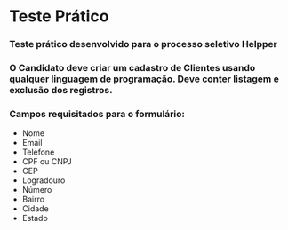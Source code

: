 # Teste Prático

### Teste prático desenvolvido para o processo seletivo Helpper

### O Candidato deve criar um cadastro de Clientes usando qualquer linguagem de programação. Deve conter listagem e exclusão dos registros.

### Campos requisitados para o formulário:
- Nome
- Email
- Telefone
- CPF ou CNPJ
- CEP
- Logradouro
- Número
- Bairro
- Cidade
- Estado
